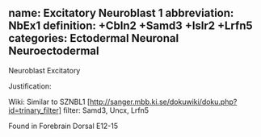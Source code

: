 name: Excitatory Neuroblast 1
abbreviation: NbEx1
definition: +Cbln2 +Samd3 +Islr2 +Lrfn5
categories: Ectodermal Neuronal Neuroectodermal
---

Neuroblast Excitatory

Justification:

Wiki:
Similar to SZNBL1
[http://sanger.mbb.ki.se/dokuwiki/doku.php?id=trinary_filter] filter: Samd3, Uncx, Lrfn5

Found in Forebrain Dorsal E12-15

